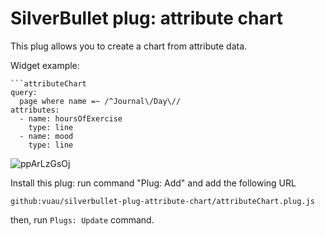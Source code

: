 
# SilverBullet plug: attribute chart 

This plug allows you to create a chart from attribute data.

Widget example:

```
```attributeChart  
query:  
  page where name =~ /^Journal\/Day\// 
attributes:  
  - name: hoursOfExercise  
    type: line  
  - name: mood  
    type: line
```
![ppArLzGsOj](https://github.com/user-attachments/assets/53706592-3e5b-4725-8030-fb48aacac5f3)

Install this plug: run command "Plug: Add" and add the following URL
```
github:vuau/silverbullet-plug-attribute-chart/attributeChart.plug.js
```

then, run `Plugs: Update` command.
